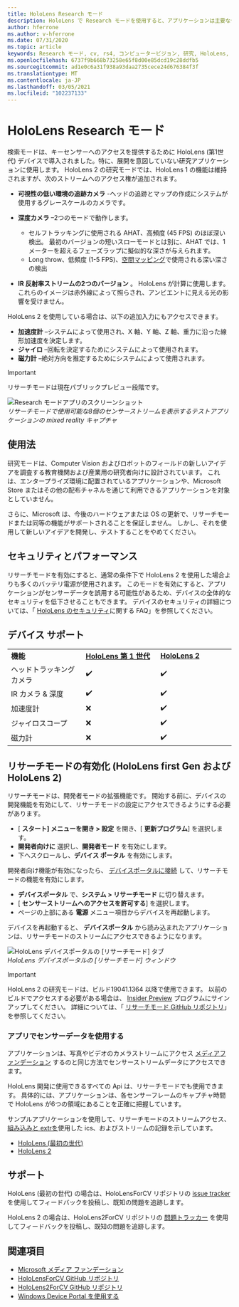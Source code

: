 ```yaml
---
title: HoloLens Research モード
description: HoloLens で Research モードを使用すると、アプリケーションは主要なデバイスセンサーストリーム (深さ、環境追跡、および赤外線反射) にアクセスできます。
author: hferrone
ms.author: v-hferrone
ms.date: 07/31/2020
ms.topic: article
keywords: Research モード, cv, rs4, コンピュータービジョン, 研究, HoloLens, HoloLens 2
ms.openlocfilehash: 6737f9b668b73258e65f8d00e85dcd19c28ddfb5
ms.sourcegitcommit: ad1e0c6a31f938a93daa2735cece24d676384f3f
ms.translationtype: MT
ms.contentlocale: ja-JP
ms.lasthandoff: 03/05/2021
ms.locfileid: "102237133"
---
```

# <a name="hololens-research-mode"></a>HoloLens Research モード

検索モードは、キーセンサーへのアクセスを提供するために HoloLens (第1世代) デバイスで導入されました。特に、展開を意図していない研究アプリケーションに使用します。  HoloLens 2 の研究モードでは、HoloLens 1 の機能は維持されますが、次のストリームへのアクセス権が追加されます。

* **可視性の低い環境の追跡カメラ** -ヘッドの追跡とマップの作成にシステムが使用するグレースケールのカメラです。
* **深度カメラ** –2つのモードで動作します。  
    + セルフトラッキングに使用される AHAT、高頻度 (45 FPS) のほぼ深い検出。 最初のバージョンの短いスローモードとは別に、AHAT では、1メーターを超えるフェーズラップに擬似的な深さが与えられます。 
    + Long throw、低頻度 (1-5 FPS)、[空間マッピング](../../design/spatial-mapping.md)で使用される深い深さの検出

* **IR 反射率ストリームの2つのバージョン** 。 HoloLens が計算に使用します。 これらのイメージは赤外線によって照らされ、アンビエントに見える光の影響を受けません。

HoloLens 2 を使用している場合は、以下の追加入力にもアクセスできます。

* **加速度計** –システムによって使用され、X 軸、Y 軸、Z 軸、重力に沿った線形加速度を決定します。
* **ジャイロ** –回転を決定するためにシステムによって使用されます。
* **磁力計** –絶対方向を推定するためにシステムによって使用されます。

> [!IMPORTANT]
> リサーチモードは現在パブリックプレビュー段階です。 

![Research モードアプリのスクリーンショット](images/sensor-stream-viewer.jpg)<br>
*リサーチモードで使用可能な8個のセンサーストリームを表示するテストアプリケーションの mixed reality キャプチャ*

## <a name="usage"></a>使用法

研究モードは、Computer Vision およびロボットのフィールドの新しいアイデアを調査する教育機関および産業用の研究者向けに設計されています。  これは、エンタープライズ環境に配置されているアプリケーションや、Microsoft Store またはその他の配布チャネルを通じて利用できるアプリケーションを対象としていません。

さらに、Microsoft は、今後のハードウェアまたは OS の更新で、リサーチモードまたは同等の機能がサポートされることを保証しません。 しかし、それを使用して新しいアイデアを開発し、テストすることをやめてください。

## <a name="security-and-performance"></a>セキュリティとパフォーマンス

リサーチモードを有効にすると、通常の条件下で HoloLens 2 を使用した場合よりも多くのバッテリ電源が使用されます。  このモードを有効にすると、アプリケーションがセンサーデータを誤用する可能性があるため、デバイスの全体的なセキュリティを低下させることもできます。  デバイスのセキュリティの詳細については、「 [HoloLens のセキュリティ](/hololens/hololens-faq-security)に関する FAQ」を参照してください。  

## <a name="device-support"></a>デバイス サポート
<table>
    <colgroup>
    <col width="33%" />
    <col width="33%" />
    <col width="33%" /> </colgroup>
    <tr>
        <td><strong>機能</strong></td>
        <td><a href="/hololens/hololens1-hardware"><strong>HoloLens 第 1 世代</strong></a></td>
        <td><a href="/hololens/hololens2-hardware"><strong>HoloLens 2</strong></a></td>
    </tr>
     <tr>
        <td>ヘッドトラッキングカメラ</td>
        <td>✔️</td>
        <td>✔️</td>
    </tr>
    <tr>
        <td>IR カメラ & 深度</td>
        <td>✔️</td>
        <td>✔️</td>
    </tr>
    <tr>
        <td>加速度計</td>
        <td>❌</td>
        <td>✔️</td>
    </tr>
    <tr>
        <td>ジャイロスコープ</td>
        <td>❌</td>
        <td>✔️</td>
    </tr>
    <tr>
        <td>磁力計</td>
        <td>❌</td>
        <td>✔️</td>
    </tr>
</table>

## <a name="enabling-research-mode-hololens-first-gen-and-hololens-2"></a>リサーチモードの有効化 (HoloLens first Gen および HoloLens 2)

リサーチモードは、開発者モードの拡張機能です。 開始する前に、デバイスの開発機能を有効にして、リサーチモードの設定にアクセスできるようにする必要があります。 

* [ **スタート] メニューを開き > 設定** を開き、[ **更新プログラム**] を選択します。
* **開発者向けに** 選択し、**開発者モード** を有効にします。
* 下へスクロールし、**デバイス ポータル** を有効にします。

開発者向け機能が有効になったら、 [デバイスポータルに接続](/windows/uwp/debug-test-perf/device-portal-hololens) して、リサーチモードの機能を有効にします。

* **デバイスポータル** で、**システム > リサーチモード** に切り替えます。
* [ **センサーストリームへのアクセスを許可する**] を選択します。
* ページの上部にある **電源** メニュー項目からデバイスを再起動します。

デバイスを再起動すると、 **デバイスポータル** から読み込まれたアプリケーションは、リサーチモードのストリームにアクセスできるようになります。

![HoloLens デバイスポータルの [リサーチモード] タブ](images/ResearchModeDevPortal.png)<br>
*HoloLens デバイスポータルの [リサーチモード] ウィンドウ*

> [!IMPORTANT]
> HoloLens 2 の研究モードは、ビルド19041.1364 以降で使用できます。 以前のビルドでアクセスする必要がある場合は、 [Insider Preview](/hololens/hololens-insider) プログラムにサインアップしてください。 詳細については、「 [リサーチモード GitHub リポジトリ](https://github.com/microsoft/HoloLens2ForCV)」を参照してください。

### <a name="using-sensor-data-in-your-apps"></a>アプリでセンサーデータを使用する

アプリケーションは、写真やビデオのカメラストリームにアクセス [メディアファンデーション](/windows/win32/medfound/microsoft-media-foundation-sdk) するのと同じ方法でセンサーストリームデータにアクセスできます。 

HoloLens 開発に使用できるすべての Api は、リサーチモードでも使用できます。 具体的には、アプリケーションは、各センサーフレームのキャプチャ時間で HoloLens が6つの領域にあることを正確に把握しています。

サンプルアプリケーションを使用して、リサーチモードのストリームアクセス、 [組み込みと extrを](/windows/mixed-reality/locatable-camera#locating-the-device-camera-in-the-world)使用した ics、およびストリームの記録を示しています。
* [HoloLens (最初の世代)](https://github.com/Microsoft/HoloLensForCV)
* [HoloLens 2](https://github.com/microsoft/HoloLens2ForCV)

## <a name="support"></a>サポート

HoloLens (最初の世代) の場合は、HoloLensForCV リポジトリの [issue tracker](https://github.com/Microsoft/HololensForCV/issues) を使用してフィードバックを投稿し、既知の問題を追跡します。

HoloLens 2 の場合は、HoloLens2ForCV リポジトリの [問題トラッカー](https://github.com/microsoft/HoloLens2ForCV/issues) を使用してフィードバックを投稿し、既知の問題を追跡します。

## <a name="see-also"></a>関連項目

* [Microsoft メディア ファンデーション](/windows/win32/medfound/microsoft-media-foundation-sdk)
* [HoloLensForCV GitHub リポジトリ](https://github.com/Microsoft/HoloLensForCV)
* [HoloLens2ForCV GitHub リポジトリ](https://github.com/microsoft/HoloLens2ForCV)
* [Windows Device Portal を使用する](using-the-windows-device-portal.md)
